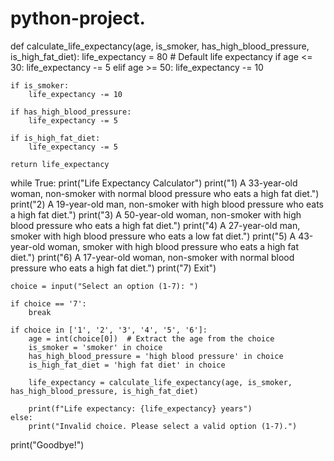 # python-project.
def calculate_life_expectancy(age, is_smoker, has_high_blood_pressure, is_high_fat_diet):
    life_expectancy = 80  # Default life expectancy
    if age <= 30:
        life_expectancy -= 5
    elif age >= 50:
        life_expectancy -= 10

    if is_smoker:
        life_expectancy -= 10

    if has_high_blood_pressure:
        life_expectancy -= 5

    if is_high_fat_diet:
        life_expectancy -= 5

    return life_expectancy

while True:
    print("Life Expectancy Calculator")
    print("1) A 33-year-old woman, non-smoker with normal blood pressure who eats a high fat diet.")
    print("2) A 19-year-old man, non-smoker with high blood pressure who eats a high fat diet.")
    print("3) A 50-year-old woman, non-smoker with high blood pressure who eats a high fat diet.")
    print("4) A 27-year-old man, smoker with high blood pressure who eats a low fat diet.")
    print("5) A 43-year-old woman, smoker with high blood pressure who eats a high fat diet.")
    print("6) A 17-year-old woman, non-smoker with normal blood pressure who eats a high fat diet.")
    print("7) Exit")
    
    choice = input("Select an option (1-7): ")

    if choice == '7':
        break

    if choice in ['1', '2', '3', '4', '5', '6']:
        age = int(choice[0])  # Extract the age from the choice
        is_smoker = 'smoker' in choice
        has_high_blood_pressure = 'high blood pressure' in choice
        is_high_fat_diet = 'high fat diet' in choice

        life_expectancy = calculate_life_expectancy(age, is_smoker, has_high_blood_pressure, is_high_fat_diet)

        print(f"Life expectancy: {life_expectancy} years")
    else:
        print("Invalid choice. Please select a valid option (1-7).")

print("Goodbye!")
